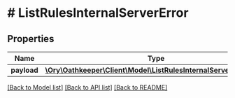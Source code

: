 # # ListRulesInternalServerError

## Properties

Name | Type | Description | Notes
------------ | ------------- | ------------- | -------------
**payload** | [**\Ory\Oathkeeper\Client\Model\ListRulesInternalServerErrorBody**](ListRulesInternalServerErrorBody.md) |  | [optional]

[[Back to Model list]](../../README.md#models) [[Back to API list]](../../README.md#endpoints) [[Back to README]](../../README.md)
